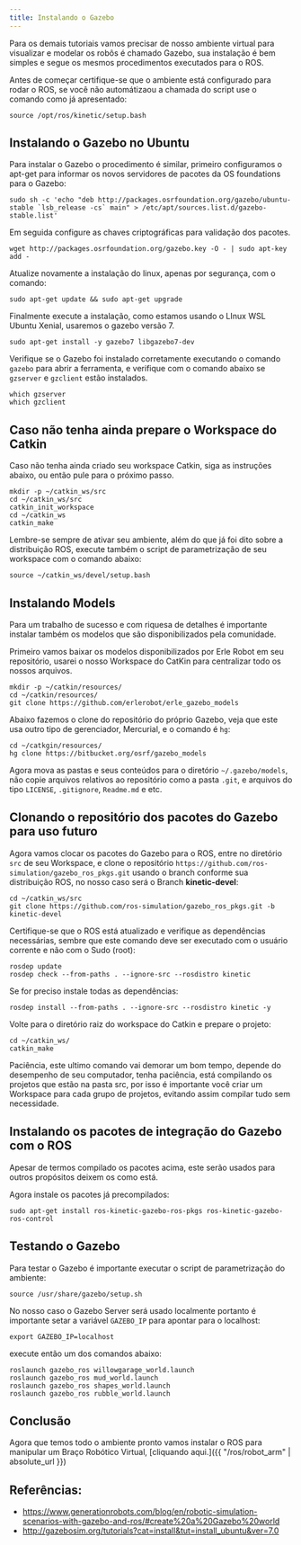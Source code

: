 ```yaml
---
title: Instalando o Gazebo
---
```


Para os demais tutoriais vamos precisar de nosso ambiente virtual para visualizar e modelar os robôs é chamado Gazebo, sua instalação é bem simples e segue os mesmos procedimentos executados para o ROS.

<!--more-->

Antes de começar certifique-se que o ambiente está configurado para rodar o ROS, se você não automátizaou a chamada do script use o comando como já apresentado:

```
source /opt/ros/kinetic/setup.bash
```

## Instalando o Gazebo no Ubuntu

Para instalar o Gazebo o procedimento é similar, primeiro configuramos o apt-get para informar os novos servidores de pacotes da OS foundations para o Gazebo:

```
sudo sh -c 'echo "deb http://packages.osrfoundation.org/gazebo/ubuntu-stable `lsb_release -cs` main" > /etc/apt/sources.list.d/gazebo-stable.list'
```

Em seguida configure as chaves criptográficas para validação dos pacotes.

```
wget http://packages.osrfoundation.org/gazebo.key -O - | sudo apt-key add -
```

Atualize novamente a instalação do linux, apenas por segurança, com o comando:

```
sudo apt-get update && sudo apt-get upgrade
```

Finalmente execute a instalação, como estamos usando o LInux WSL Ubuntu Xenial, usaremos o gazebo versão 7.

```
sudo apt-get install -y gazebo7 libgazebo7-dev
```

Verifique se o Gazebo foi instalado corretamente  executando o comando `gazebo` para abrir a ferramenta, e verifique com o comando abaixo se `gzserver` e `gzclient` estão instalados.

```
which gzserver
which gzclient
```
## Caso não tenha ainda prepare o Workspace do Catkin

Caso não tenha ainda criado seu workspace Catkin, siga as instruções abaixo, ou então pule para o próximo passo.

```
mkdir -p ~/catkin_ws/src
cd ~/catkin_ws/src
catkin_init_workspace
cd ~/catkin_ws
catkin_make
```

Lembre-se sempre de ativar seu ambiente, além do que já foi dito sobre a distribuição ROS, execute também o script de parametrização de seu workspace com o comando abaixo:

```
source ~/catkin_ws/devel/setup.bash
```

## Instalando Models

Para um trabalho de sucesso e com riquesa de detalhes é importante instalar também os modelos que são disponibilizados pela comunidade.

Primeiro vamos baixar os modelos disponibilizados por Erle Robot em seu repositório, usarei o nosso Workspace do CatKin para centralizar todo os nossos arquivos.

```
mkdir -p ~/catkin/resources/
cd ~/catkin/resources/
git clone https://github.com/erlerobot/erle_gazebo_models 
```

Abaixo fazemos o clone do repositório do próprio Gazebo, veja que este usa outro tipo de gerenciador, Mercurial, e o comando é `hg`: 

```
cd ~/catkgin/resources/
hg clone https://bitbucket.org/osrf/gazebo_models
```
Agora mova as pastas e seus conteúdos para o diretório `~/.gazebo/models`, não copie arquivos relativos ao repositório como a pasta `.git`, e arquivos do tipo `LICENSE`, `.gitignore`, `Readme.md` e etc.

## Clonando o repositório dos pacotes do Gazebo para uso futuro

Agora vamos clocar os pacotes do Gazebo para o ROS, entre no diretório `src` de seu Workspace, e clone o repositório `https://github.com/ros-simulation/gazebo_ros_pkgs.git` usando o branch conforme sua distribuição ROS, no nosso caso será o Branch **kinetic-devel**:

```
cd ~/catkin_ws/src
git clone https://github.com/ros-simulation/gazebo_ros_pkgs.git -b kinetic-devel
```

Certifique-se que o ROS está atualizado e verifique as dependências necessárias, sembre que este comando deve ser executado com o usuário corrente e não com o Sudo (root):

```
rosdep update
rosdep check --from-paths . --ignore-src --rosdistro kinetic
```

Se for preciso instale todas as dependências:

```
rosdep install --from-paths . --ignore-src --rosdistro kinetic -y
```

Volte para o diretório raiz do workspace do Catkin e prepare o projeto:

```
cd ~/catkin_ws/
catkin_make
```

Paciência, este ultimo comando vai demorar um bom tempo, depende do desempenho de seu computador, tenha paciência, está compilando os projetos que estão na pasta src, por isso é importante você criar um Workspace para cada grupo de projetos, evitando assim compilar tudo sem necessidade.

## Instalando os pacotes de integração do Gazebo com o ROS

Apesar de termos compilado os pacotes acima, este serão usados para outros propósitos deixem os como está.

Agora instale os pacotes já precompilados:

```
sudo apt-get install ros-kinetic-gazebo-ros-pkgs ros-kinetic-gazebo-ros-control
```

## Testando o Gazebo

Para testar o Gazebo é importante executar o script de parametrização do ambiente:

```
source /usr/share/gazebo/setup.sh
```

No nosso caso o Gazebo Server será usado localmente portanto é importante setar a variável `GAZEBO_IP` para apontar para o localhost:

```
export GAZEBO_IP=localhost
```

execute então um dos comandos abaixo: 

```
roslaunch gazebo_ros willowgarage_world.launch
roslaunch gazebo_ros mud_world.launch
roslaunch gazebo_ros shapes_world.launch
roslaunch gazebo_ros rubble_world.launch
```

## Conclusão

Agora que temos todo o ambiente pronto vamos instalar o ROS para manipular um Braço Robótico Virtual, [cliquando aqui.]({{ "/ros/robot_arm" | absolute_url }})


## Referências:

* https://www.generationrobots.com/blog/en/robotic-simulation-scenarios-with-gazebo-and-ros/#create%20a%20Gazebo%20world
* http://gazebosim.org/tutorials?cat=install&tut=install_ubuntu&ver=7.0